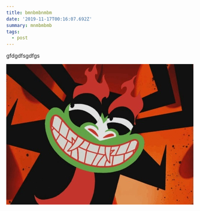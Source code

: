 ```yaml
---
title: bmnbmbnmbm
date: '2019-11-17T00:16:07.692Z'
summary: mnmbmbmb
tags:
  - post
---
```

gfdgdfsgdfgs

![](/images/22.jpg)
